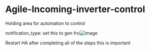 # Agile-Incoming-inverter-control
Holding area for automation to control  


 notification_type: set this to gen fro![image](https://user-images.githubusercontent.com/115955610/218265849-387307be-41f9-426d-a890-844d470cc3b9.png)


Restart HA after completing all of the steps this is important
